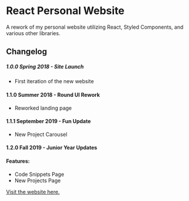 # React Personal Website

A rework of my personal website utilizing React, Styled Components, and various other libraries.

## Changelog

##### 1.0.0 Spring 2018 - Site Launch

- First iteration of the new website

#### 1.1.0 Summer 2018 - Round UI Rework

- Reworked landing page

#### 1.1.1 September 2019 - Fun Update

- New Project Carousel

#### 1.2.0 Fall 2019 - Junior Year Updates

#### Features:

- Code Snippets Page
- New Projects Page

[Visit the website here.](https://rogerwangcs.github.io/React-Personal-Website)
